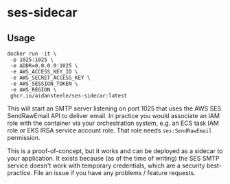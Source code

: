 # ses-sidecar

## Usage

```
docker run -it \
 -p 1025:1025 \
 -e ADDR=0.0.0.0:1025 \
 -e AWS_ACCESS_KEY_ID \
 -e AWS_SECRET_ACCESS_KEY \
 -e AWS_SESSION_TOKEN \
 -e AWS_REGION \
 ghcr.io/aidansteele/ses-sidecar:latest
```

This will start an SMTP server listening on port 1025 that uses the AWS SES
SendRawEmail API to deliver email. In practice you would associate an IAM role
with the container via your orchestration system, e.g. an ECS task IAM role
or EKS IRSA service account role. That role needs `ses:SendRawEmail` permission.

This is a proof-of-concept, but it works and can be deployed as a sidecar to
your application. It exists because (as of the time of writing) the SES SMTP 
service doesn't work with temporary credentials, which are a security best-practice.
File an issue if you have any problems / feature requests.
